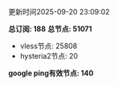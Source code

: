 更新时间2025-09-20 23:09:02

**总订阅: 188**
**总节点: 51071**
- vless节点: 25808
- hysteria2节点: 20

**google ping有效节点: 140**
